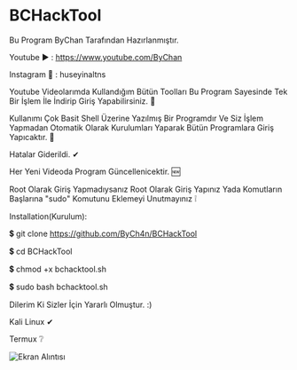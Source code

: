 # BCHackTool
Bu Program ByChan Tarafından Hazırlanmıştır.

Youtube ▶️ : https://www.youtube.com/ByChan

Instagram 📸 : huseyinaltns

Youtube Videolarımda Kullandığım Bütün Toolları Bu Program Sayesinde Tek Bir İşlem İle İndirip Giriş Yapabilirsiniz. 💯

Kullanımı Çok Basit Shell Üzerine Yazılmış Bir Programdır Ve Siz İşlem Yapmadan Otomatik Olarak Kurulumları Yaparak Bütün Programlara Giriş Yapıcaktır. 💯

Hatalar Giderildi. ✔

Her Yeni Videoda Program Güncellenicektir. 🆕

Root Olarak Giriş Yapmadıysanız Root Olarak Giriş Yapınız Yada Komutların Başlarına "sudo" Komutunu Eklemeyi Unutmayınız ❕

Installation(Kurulum):

💲 git clone https://github.com/ByCh4n/BCHackTool

💲 cd BCHackTool

💲 chmod +x bchacktool.sh

💲 sudo bash bchacktool.sh

Dilerim Ki Sizler İçin Yararlı Olmuştur. :)

Kali Linux ✔

Termux ❔

![Ekran Alıntısı](https://user-images.githubusercontent.com/67187998/85402253-07c61300-b564-11ea-930d-99610b9ff983.PNG)

